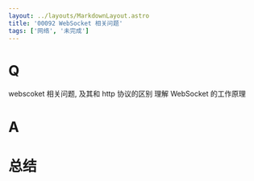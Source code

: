 ```yaml
---
layout: ../layouts/MarkdownLayout.astro
title: '00092 WebSocket 相关问题'
tags: ['网络', '未完成']
---
```


# Q

webscoket 相关问题, 及其和 http 协议的区别
理解 WebSocket 的工作原理

# A



# 总结



<script>
  function func() {

  }
  
</script>